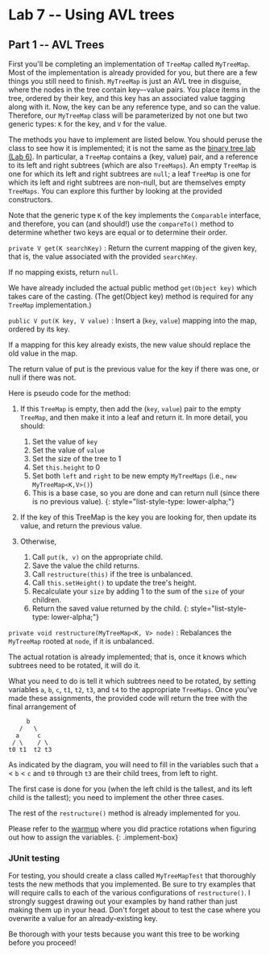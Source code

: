 # Lab 7 -- Using AVL trees
## Part 1 -- AVL Trees

First you'll be completing an implementation of `TreeMap` called `MyTreeMap`. Most
of the implementation is already provided for you, but there are a few things
you still need to finish. `MyTreeMap` is just an AVL tree in disguise, where the
nodes in the tree contain key–-value pairs. You place items in the tree,
ordered by their key, and this key has an associated value tagging along with
it. Now, the key can be any reference type, and so can the value. Therefore,
our `MyTreeMap` class will be parameterized by not one but two generic types: `K`
for the key, and `V` for the value.

The methods you have to implement are listed below. You should peruse the
class to see how it is implemented; it is not the same as the [binary tree lab
(Lab 6)](../lab6/). In particular, a `TreeMap` contains a (key, value) pair,
and a reference to its left and right subtrees (which are also `TreeMaps`). An
empty `TreeMap` is one for which its left and right subtrees are `null`; a
leaf `TreeMap` is one for which its left and right subtrees are non-null, but
are themselves empty `TreeMaps`. You can explore this further by looking at
the provided constructors.

Note that the generic type `K` of the key implements the `Comparable` interface,
and therefore, you can (and should!) use the `compareTo()` method to determine
whether two keys are equal or to determine their order.

`private V get(K searchKey)`
: Return the current mapping of the given key, that is, the value associated
  with the provided `searchKey`.

  If no mapping exists, return `null`.

  We have already included the actual public method `get(Object key)` which
  takes care of the casting. (The get(Object key) method is required for any
  `TreeMap` implementation.)

`public V put(K key, V value)`
: Insert a (`key`, `value`) mapping into the map, ordered by its key.

  If a mapping for this key already exists, the new value should replace the
  old value in the map.

  The return value of put is the previous value for the key if there was one,
  or null if there was not.

  Here is pseudo code for the method:
  1. If this `TreeMap` is empty, then
     add the (`key`, `value`) pair to the empty `TreeMap`, and then make it into a leaf and return it. In more detail, you should:
     1. Set the value of `key`
     2. Set the value of `value`
     3. Set the size of the tree to 1
     4. Set `this.height` to 0
     5. Set both `left` and `right` to be new empty `MyTreeMaps` (i.e., `new MyTreeMap<K,V>()`)
     6. This is a base case, so you are done and can return null (since there is no previous value).
     {: style="list-style-type: lower-alpha;"}

  2. If the key of this TreeMap is the key you are looking for, then update
     its value, and return the previous value.
  3. Otherwise,
     1. Call `put(k, v)` on the appropriate child.
     2. Save the value the child returns.
     3. Call `restructure(this)` if the tree is unbalanced.
     4. Call `this.setHeight()` to update the tree's height.    
     5. Recalculate your `size` by adding 1 to the sum of the `size` of your children.
     6. Return the saved value returned by the child.
     {: style="list-style-type: lower-alpha;"}

`private void restructure(MyTreeMap<K, V> node)`
: Rebalances the `MyTreeMap` rooted at `node`, if it is unbalanced.

  The actual rotation is already implemented; that is, once it knows which subtrees need to be rotated, it will do it.  

  What you need to do is tell it which subtrees need to be rotated, by setting
  variables `a`, `b`, `c`, `t1`, `t2`, `t3`, and `t4` to the appropriate
  `TreeMaps`. Once you've made these assignments, the provided code will
  return the tree with the final arrangement of
  ```
       b
     /   \
    a     c
   / \    / \
  t0 t1  t2 t3
  ```
  As indicated by the diagram, you will need to fill in the variables such
  that `a` < `b` < `c` and `t0` through `t3` are their child trees, from left to right.

  The first case is done for you (when the left child is the tallest, and its
  left child is the tallest); you need to implement the other three cases.

  The rest of the `restructure()` method is already implemented for you.

  Please refer to the [warmup](warmup.html) where you did practice rotations
  when figuring out how to assign the variables.
{: .implement-box}

### JUnit testing

For testing, you should create a class called `MyTreeMapTest` that thoroughly
tests the new methods that you implemented. Be sure to try examples that will
require calls to each of the various configurations of `restructure()`. I
strongly suggest drawing out your examples by hand rather than just making
them up in your head. Don't forget about to test the case where you overwrite
a value for an already-existing key.

Be thorough with your tests because you want this tree to be working before
you proceed!

